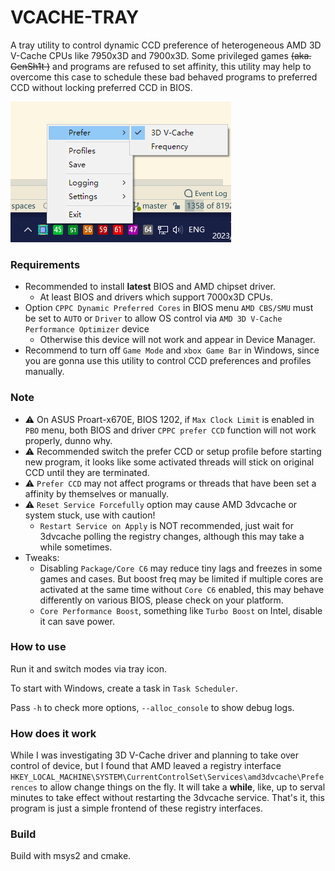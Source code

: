 # VCACHE-TRAY

A tray utility to control dynamic CCD preference of heterogeneous AMD 3D V-Cache CPUs like 7950x3D and 7900x3D. Some privileged games ~~(aka. GenSh1t )~~ and programs are refused to set affinity, this utility may help to overcome this case to schedule these bad behaved programs to preferred CCD without locking preferred CCD in BIOS.

![](./asset/preview.png)

### Requirements

- Recommended to install **latest** BIOS and AMD chipset driver.
  - At least BIOS and drivers which support 7000x3D CPUs.
- Option `CPPC Dynamic Preferred Cores` in BIOS menu `AMD CBS/SMU` must be set to `AUTO` or `Driver` to allow OS control via `AMD 3D V-Cache Performance Optimizer` device
  - Otherwise this device will not work and appear in Device Manager.
- Recommend to turn off `Game Mode` and `xbox Game Bar` in Windows, since you are gonna use this utility to control CCD preferences and profiles manually.



### Note

- ⚠ On ASUS Proart-x670E, BIOS 1202, if `Max Clock Limit` is enabled in `PBO` menu, both BIOS and driver `CPPC prefer CCD` function will not work properly, dunno why.
- ⚠ Recommended switch the prefer CCD or setup profile before starting new program, it looks like some activated threads will stick on original CCD until they are terminated.
- ⚠ `Prefer CCD` may not affect programs or threads that have been set a affinity by themselves or manually.
- ⚠ `Reset Service Forcefully` option may cause AMD 3dvcache or system stuck, use with caution!
  - `Restart Service on Apply` is NOT recommended, just wait for 3dvcache polling the registry changes, although this may take a while sometimes.
- Tweaks:
  - Disabling `Package/Core C6` may reduce tiny lags and freezes in some games and cases. But boost freq may be limited if multiple cores are activated at the same time without `Core C6` enabled, this may behave differently on various BIOS, please check on your platform.
  - `Core Performance Boost`, something like `Turbo Boost` on Intel, disable it can save power. 


### How to use

Run it and switch modes via tray icon.

To start with Windows, create a task in `Task Scheduler`.

Pass `-h` to check more options, `--alloc_console` to show debug logs.



### How does it work

While I was investigating 3D V-Cache driver and planning to take over control of device, but I found that AMD leaved a registry interface `HKEY_LOCAL_MACHINE\SYSTEM\CurrentControlSet\Services\amd3dvcache\Preferences` to allow change things on the fly. It will take a **while**, like, up to serval minutes to take effect without restarting the 3dvcache service. That's it, this program is just a simple frontend of these registry interfaces.



### Build

Build with msys2 and cmake.

